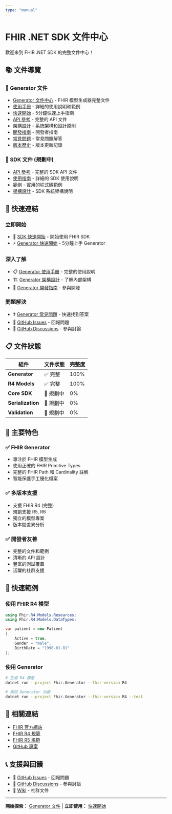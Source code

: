 ```yaml
---
type: "manual"
---
```


# FHIR .NET SDK 文件中心

歡迎來到 FHIR .NET SDK 的完整文件中心！

## 📚 **文件導覽**

### **🔧 Generator 文件**
- [Generator 文件中心](./Generator/README.md) - FHIR 模型生成器完整文件
- [使用手冊](./Generator/UserGuide.md) - 詳細的使用說明和範例
- [快速開始](./Generator/QuickStart.md) - 5分鐘快速上手指南
- [API 參考](./Generator/API.md) - 完整的 API 文件
- [架構設計](./Generator/Architecture.md) - 系統架構和設計原則
- [開發指南](./Generator/Development.md) - 開發者指南
- [常見問題](./Generator/FAQ.md) - 常見問題解答
- [版本歷史](./Generator/CHANGELOG.md) - 版本更新記錄

### **📖 SDK 文件 (規劃中)**
- [API 參考](./api/) - 完整的 SDK API 文件
- [使用指南](./guides/) - 詳細的 SDK 使用說明
- [範例](./examples/) - 實用的程式碼範例
- [架構設計](./architecture/) - SDK 系統架構說明

## 🎯 **快速連結**

### **立即開始**
- 🚀 [SDK 快速開始](../README.md#快速開始) - 開始使用 FHIR SDK
- ⚡ [Generator 快速開始](./Generator/QuickStart.md) - 5分鐘上手 Generator

### **深入了解**
- 📋 [Generator 使用手冊](./Generator/UserGuide.md) - 完整的使用說明
- 🏗️ [Generator 架構設計](./Generator/Architecture.md) - 了解內部架構
- 🔧 [Generator 開發指南](./Generator/Development.md) - 參與開發

### **問題解決**
- ❓ [Generator 常見問題](./Generator/FAQ.md) - 快速找到答案
- 🐛 [GitHub Issues](https://github.com/your-org/FHIR-SDK/issues) - 回報問題
- 💬 [GitHub Discussions](https://github.com/your-org/FHIR-SDK/discussions) - 參與討論

## 📋 **文件狀態**

| 組件 | 文件狀態 | 完整度 |
|------|----------|--------|
| **Generator** | ✅ 完整 | 100% |
| **R4 Models** | ✅ 完整 | 100% |
| **Core SDK** | 🚧 規劃中 | 0% |
| **Serialization** | 🚧 規劃中 | 0% |
| **Validation** | 🚧 規劃中 | 0% |

## 🎯 **主要特色**

### ✅ **FHIR Generator**
- 專注於 FHIR 模型生成
- 使用正確的 FHIR Primitive Types
- 完整的 FHIR Path 和 Cardinality 註解
- 智能保護手工優化檔案

### ✅ **多版本支援**
- 支援 FHIR R4 (完整)
- 規劃支援 R5, R6
- 獨立的模型專案
- 版本間差異分析

### ✅ **開發者友善**
- 完整的文件和範例
- 清晰的 API 設計
- 豐富的測試覆蓋
- 活躍的社群支援

## 🚀 **快速範例**

### **使用 FHIR R4 模型**
```csharp
using Fhir.R4.Models.Resources;
using Fhir.R4.Models.DataTypes;

var patient = new Patient
{
    Active = true,
    Gender = "male",
    BirthDate = "1990-01-01"
};
```

### **使用 Generator**
```bash
# 生成 R4 模型
dotnet run --project Fhir.Generator --fhir-version R4

# 測試 Generator 功能
dotnet run --project Fhir.Generator --fhir-version R4 --test
```

## 🔗 **相關連結**

- [FHIR 官方網站](https://www.hl7.org/fhir/)
- [FHIR R4 規範](http://hl7.org/fhir/R4/)
- [FHIR R5 規範](http://hl7.org/fhir/R5/)
- [GitHub 專案](https://github.com/your-org/FHIR-SDK)

## 📞 **支援與回饋**

- 🐛 [GitHub Issues](https://github.com/your-org/FHIR-SDK/issues) - 回報問題
- 💬 [GitHub Discussions](https://github.com/your-org/FHIR-SDK/discussions) - 參與討論
- 📖 [Wiki](https://github.com/your-org/FHIR-SDK/wiki) - 社群文件

---

**開始探索：** [Generator 文件](./Generator/README.md) | **立即使用：** [快速開始](../README.md)
